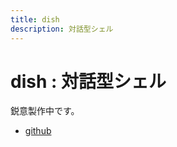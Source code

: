 ```yaml
---
title: dish
description: 対話型シェル
---
```


# dish : 対話型シェル

鋭意製作中です。

- [github](https://github.com/yamader/dish.git)
